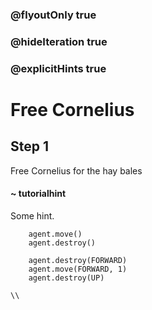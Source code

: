 ### @flyoutOnly true
### @hideIteration true
### @explicitHints true

# Free Cornelius

## Step 1
Free Cornelius for the hay bales

#### ~ tutorialhint
Some hint.


```ghost
    agent.move()
    agent.destroy()
```
```template
    agent.destroy(FORWARD)
    agent.move(FORWARD, 1)
    agent.destroy(UP)
```

```package
\\
```